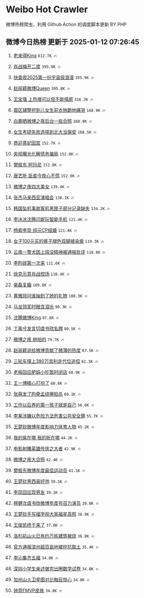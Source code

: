 # Weibo Hot Crawler 



微博热榜爬虫，利用 Github Action 的调度脚本更新 BY PHP 


## 微博今日热榜 更新于 2025-01-12 07:26:45 
1. [老来得King](https://s.weibo.com/weibo?q=%23%E8%80%81%E6%9D%A5%E5%BE%97King%23&t=31&band_rank=1&Refer=top) `812.7K 🔥` 

1. [肖战梅开二度](https://s.weibo.com/weibo?q=%23%E8%82%96%E6%88%98%E6%A2%85%E5%BC%80%E4%BA%8C%E5%BA%A6%23&t=31&band_rank=2&Refer=top) `395.9K 🔥` 

1. [快查收2025第一份宇宙级浪漫](https://s.weibo.com/weibo?q=%23%E5%BF%AB%E6%9F%A5%E6%94%B62025%E7%AC%AC%E4%B8%80%E4%BB%BD%E5%AE%87%E5%AE%99%E7%BA%A7%E6%B5%AA%E6%BC%AB%23&t=31&band_rank=3&Refer=top) `395.9K 🔥` 

1. [赵丽颖微博Queen](https://s.weibo.com/weibo?q=%23%E8%B5%B5%E4%B8%BD%E9%A2%96%E5%BE%AE%E5%8D%9AQueen%23&t=31&band_rank=4&Refer=top) `395.8K 🔥` 

1. [王宝强 上热搜可以但不能塌房](https://s.weibo.com/weibo?q=%E7%8E%8B%E5%AE%9D%E5%BC%BA%20%E4%B8%8A%E7%83%AD%E6%90%9C%E5%8F%AF%E4%BB%A5%E4%BD%86%E4%B8%8D%E8%83%BD%E5%A1%8C%E6%88%BF&t=31&band_rank=5&Refer=top) `316.3K 🔥` 

1. [震区辅警挖到儿女生前衣物跪地痛哭](https://s.weibo.com/weibo?q=%23%E9%9C%87%E5%8C%BA%E8%BE%85%E8%AD%A6%E6%8C%96%E5%88%B0%E5%84%BF%E5%A5%B3%E7%94%9F%E5%89%8D%E8%A1%A3%E7%89%A9%E8%B7%AA%E5%9C%B0%E7%97%9B%E5%93%AD%23&t=31&band_rank=6&Refer=top) `168.9K 🔥` 

1. [白鹿晒微博之夜后台一些合照](https://s.weibo.com/weibo?q=%23%E7%99%BD%E9%B9%BF%E6%99%92%E5%BE%AE%E5%8D%9A%E4%B9%8B%E5%A4%9C%E5%90%8E%E5%8F%B0%E4%B8%80%E4%BA%9B%E5%90%88%E7%85%A7%23&t=31&band_rank=7&Refer=top) `168.9K 🔥` 

1. [女生考研失败选择到北大当保安](https://s.weibo.com/weibo?q=%23%E5%A5%B3%E7%94%9F%E8%80%83%E7%A0%94%E5%A4%B1%E8%B4%A5%E9%80%89%E6%8B%A9%E5%88%B0%E5%8C%97%E5%A4%A7%E5%BD%93%E4%BF%9D%E5%AE%89%23&t=31&band_rank=8&Refer=top) `168.5K 🔥` 

1. [恭迎熹妃回宫](https://s.weibo.com/weibo?q=%E6%81%AD%E8%BF%8E%E7%86%B9%E5%A6%83%E5%9B%9E%E5%AE%AB&t=31&band_rank=9&Refer=top) `152.7K 🔥` 

1. [央视曝光化解债务骗局](https://s.weibo.com/weibo?q=%23%E5%A4%AE%E8%A7%86%E6%9B%9D%E5%85%89%E5%8C%96%E8%A7%A3%E5%80%BA%E5%8A%A1%E9%AA%97%E5%B1%80%23&t=31&band_rank=10&Refer=top) `152.0K 🔥` 

1. [樊振东 阿玛尼](https://s.weibo.com/weibo?q=%E6%A8%8A%E6%8C%AF%E4%B8%9C%20%E9%98%BF%E7%8E%9B%E5%B0%BC&t=31&band_rank=11&Refer=top) `152.0K 🔥` 

1. [唐艺昕 臣妾今夜心不慌](https://s.weibo.com/weibo?q=%E5%94%90%E8%89%BA%E6%98%95%20%E8%87%A3%E5%A6%BE%E4%BB%8A%E5%A4%9C%E5%BF%83%E4%B8%8D%E6%85%8C&t=31&band_rank=12&Refer=top) `152.0K 🔥` 

1. [微博之夜四大美女](https://s.weibo.com/weibo?q=%E5%BE%AE%E5%8D%9A%E4%B9%8B%E5%A4%9C%E5%9B%9B%E5%A4%A7%E7%BE%8E%E5%A5%B3&t=31&band_rank=13&Refer=top) `139.4K 🔥` 

1. [张杰马来西亚演唱会](https://s.weibo.com/weibo?q=%E5%BC%A0%E6%9D%B0%E9%A9%AC%E6%9D%A5%E8%A5%BF%E4%BA%9A%E6%BC%94%E5%94%B1%E4%BC%9A&t=31&band_rank=14&Refer=top) `138.1K 🔥` 

1. [韩国坠机事故客机黑匣子部分记录缺失](https://s.weibo.com/weibo?q=%23%E9%9F%A9%E5%9B%BD%E5%9D%A0%E6%9C%BA%E4%BA%8B%E6%95%85%E5%AE%A2%E6%9C%BA%E9%BB%91%E5%8C%A3%E5%AD%90%E9%83%A8%E5%88%86%E8%AE%B0%E5%BD%95%E7%BC%BA%E5%A4%B1%23&t=31&band_rank=15&Refer=top) `134.2K 🔥` 

1. [李冰冰沈腾闫妮玩智能手机](https://s.weibo.com/weibo?q=%23%E6%9D%8E%E5%86%B0%E5%86%B0%E6%B2%88%E8%85%BE%E9%97%AB%E5%A6%AE%E7%8E%A9%E6%99%BA%E8%83%BD%E6%89%8B%E6%9C%BA%23&t=31&band_rank=16&Refer=top) `121.4K 🔥` 

1. [杨紫李现 纯元CP结婚](https://s.weibo.com/weibo?q=%E6%9D%A8%E7%B4%AB%E6%9D%8E%E7%8E%B0%20%E7%BA%AF%E5%85%83CP%E7%BB%93%E5%A9%9A&t=31&band_rank=17&Refer=top) `121.4K 🔥` 

1. [女子100元买的裤子褪色双腿被染紫](https://s.weibo.com/weibo?q=%23%E5%A5%B3%E5%AD%90100%E5%85%83%E4%B9%B0%E7%9A%84%E8%A3%A4%E5%AD%90%E8%A4%AA%E8%89%B2%E5%8F%8C%E8%85%BF%E8%A2%AB%E6%9F%93%E7%B4%AB%23&t=31&band_rank=18&Refer=top) `119.3K 🔥` 

1. [云南一警犬因上班没精神被通报批评](https://s.weibo.com/weibo?q=%23%E4%BA%91%E5%8D%97%E4%B8%80%E8%AD%A6%E7%8A%AC%E5%9B%A0%E4%B8%8A%E7%8F%AD%E6%B2%A1%E7%B2%BE%E7%A5%9E%E8%A2%AB%E9%80%9A%E6%8A%A5%E6%89%B9%E8%AF%84%23&t=31&band_rank=19&Refer=top) `118.8K 🔥` 

1. [李昀锐第一次来](https://s.weibo.com/weibo?q=%23%E6%9D%8E%E6%98%80%E9%94%90%E7%AC%AC%E4%B8%80%E6%AC%A1%E6%9D%A5%23&t=31&band_rank=20&Refer=top) `111.6K 🔥` 

1. [徐克示意肖战控场](https://s.weibo.com/weibo?q=%E5%BE%90%E5%85%8B%E7%A4%BA%E6%84%8F%E8%82%96%E6%88%98%E6%8E%A7%E5%9C%BA&t=31&band_rank=21&Refer=top) `110.4K 🔥` 

1. [昊磊复婚](https://s.weibo.com/weibo?q=%E6%98%8A%E7%A3%8A%E5%A4%8D%E5%A9%9A&t=31&band_rank=22&Refer=top) `109.8K 🔥` 

1. [黄雅琼问谁抽到了她的礼物](https://s.weibo.com/weibo?q=%23%E9%BB%84%E9%9B%85%E7%90%BC%E9%97%AE%E8%B0%81%E6%8A%BD%E5%88%B0%E4%BA%86%E5%A5%B9%E7%9A%84%E7%A4%BC%E7%89%A9%23&t=31&band_rank=23&Refer=top) `108.3K 🔥` 

1. [马龙领奖时眼含泪光](https://s.weibo.com/weibo?q=%23%E9%A9%AC%E9%BE%99%E9%A2%86%E5%A5%96%E6%97%B6%E7%9C%BC%E5%90%AB%E6%B3%AA%E5%85%89%23&t=31&band_rank=24&Refer=top) `90.3K 🔥` 

1. [沈腾微博King](https://s.weibo.com/weibo?q=%23%E6%B2%88%E8%85%BE%E5%BE%AE%E5%8D%9AKing%23&t=31&band_rank=25&Refer=top) `87.8K 🔥` 

1. [丁禹兮发言切虞书欣名牌](https://s.weibo.com/weibo?q=%23%E4%B8%81%E7%A6%B9%E5%85%AE%E5%8F%91%E8%A8%80%E5%88%87%E8%99%9E%E4%B9%A6%E6%AC%A3%E5%90%8D%E7%89%8C%23&t=31&band_rank=26&Refer=top) `80.5K 🔥` 

1. [微博之夜 她拍的](https://s.weibo.com/weibo?q=%E5%BE%AE%E5%8D%9A%E4%B9%8B%E5%A4%9C%20%E5%A5%B9%E6%8B%8D%E7%9A%84&t=31&band_rank=27&Refer=top) `79.7K 🔥` 

1. [赵丽颖说给微博贡献了微薄的热度](https://s.weibo.com/weibo?q=%23%E8%B5%B5%E4%B8%BD%E9%A2%96%E8%AF%B4%E7%BB%99%E5%BE%AE%E5%8D%9A%E8%B4%A1%E7%8C%AE%E4%BA%86%E5%BE%AE%E8%96%84%E7%9A%84%E7%83%AD%E5%BA%A6%23&t=31&band_rank=28&Refer=top) `67.5K 🔥` 

1. [三轮车撞上380万宾利走代位追偿](https://s.weibo.com/weibo?q=%23%E4%B8%89%E8%BD%AE%E8%BD%A6%E6%92%9E%E4%B8%8A380%E4%B8%87%E5%AE%BE%E5%88%A9%E8%B5%B0%E4%BB%A3%E4%BD%8D%E8%BF%BD%E5%81%BF%23&t=31&band_rank=29&Refer=top) `61.3K 🔥` 

1. [老板回应肥娟小吃暂时闭店](https://s.weibo.com/weibo?q=%23%E8%80%81%E6%9D%BF%E5%9B%9E%E5%BA%94%E8%82%A5%E5%A8%9F%E5%B0%8F%E5%90%83%E6%9A%82%E6%97%B6%E9%97%AD%E5%BA%97%23&t=31&band_rank=30&Refer=top) `60.9K 🔥` 

1. [王一博精心打扮了](https://s.weibo.com/weibo?q=%E7%8E%8B%E4%B8%80%E5%8D%9A%E7%B2%BE%E5%BF%83%E6%89%93%E6%89%AE%E4%BA%86&t=31&band_rank=31&Refer=top) `60.6K 🔥` 

1. [张萌发了昀牵孟绕捧脸杀](https://s.weibo.com/weibo?q=%23%E5%BC%A0%E8%90%8C%E5%8F%91%E4%BA%86%E6%98%80%E7%89%B5%E5%AD%9F%E7%BB%95%E6%8D%A7%E8%84%B8%E6%9D%80%23&t=31&band_rank=32&Refer=top) `60.1K 🔥` 

1. [工作以后养的第一孩子就是自己](https://s.weibo.com/weibo?q=%23%E5%B7%A5%E4%BD%9C%E4%BB%A5%E5%90%8E%E5%85%BB%E7%9A%84%E7%AC%AC%E4%B8%80%E5%AD%A9%E5%AD%90%E5%B0%B1%E6%98%AF%E8%87%AA%E5%B7%B1%23&t=31&band_rank=33&Refer=top) `56.6K 🔥` 

1. [李某涉嫌以危险方法危害公共安全罪](https://s.weibo.com/weibo?q=%23%E6%9D%8E%E6%9F%90%E6%B6%89%E5%AB%8C%E4%BB%A5%E5%8D%B1%E9%99%A9%E6%96%B9%E6%B3%95%E5%8D%B1%E5%AE%B3%E5%85%AC%E5%85%B1%E5%AE%89%E5%85%A8%E7%BD%AA%23&t=31&band_rank=34&Refer=top) `55.7K 🔥` 

1. [王楚钦微博年度影响力体育人物](https://s.weibo.com/weibo?q=%23%E7%8E%8B%E6%A5%9A%E9%92%A6%E5%BE%AE%E5%8D%9A%E5%B9%B4%E5%BA%A6%E5%BD%B1%E5%93%8D%E5%8A%9B%E4%BD%93%E8%82%B2%E4%BA%BA%E7%89%A9%23&t=31&band_rank=35&Refer=top) `45.2K 🔥` 

1. [我的紫在哪 我的昕在哪](https://s.weibo.com/weibo?q=%E6%88%91%E7%9A%84%E7%B4%AB%E5%9C%A8%E5%93%AA%20%E6%88%91%E7%9A%84%E6%98%95%E5%9C%A8%E5%93%AA&t=31&band_rank=36&Refer=top) `44.2K 🔥` 

1. [电影射雕英雄传侠之大者](https://s.weibo.com/weibo?q=%23%E7%94%B5%E5%BD%B1%E5%B0%84%E9%9B%95%E8%8B%B1%E9%9B%84%E4%BC%A0%E4%BE%A0%E4%B9%8B%E5%A4%A7%E8%80%85%23&t=31&band_rank=37&Refer=top) `42.9K 🔥` 

1. [微博之夜大合照](https://s.weibo.com/weibo?q=%E5%BE%AE%E5%8D%9A%E4%B9%8B%E5%A4%9C%E5%A4%A7%E5%90%88%E7%85%A7&t=31&band_rank=38&Refer=top) `42.4K 🔥` 

1. [樊振东微博年度最佳运动员](https://s.weibo.com/weibo?q=%23%E6%A8%8A%E6%8C%AF%E4%B8%9C%E5%BE%AE%E5%8D%9A%E5%B9%B4%E5%BA%A6%E6%9C%80%E4%BD%B3%E8%BF%90%E5%8A%A8%E5%91%98%23&t=31&band_rank=39&Refer=top) `41.1K 🔥` 

1. [王楚钦黑西装好帅](https://s.weibo.com/weibo?q=%E7%8E%8B%E6%A5%9A%E9%92%A6%E9%BB%91%E8%A5%BF%E8%A3%85%E5%A5%BD%E5%B8%85&t=31&band_rank=40&Refer=top) `39.1K 🔥` 

1. [李现回应现男友](https://s.weibo.com/weibo?q=%23%E6%9D%8E%E7%8E%B0%E5%9B%9E%E5%BA%94%E7%8E%B0%E7%94%B7%E5%8F%8B%23&t=31&band_rank=41&Refer=top) `39.1K 🔥` 

1. [檀健次虞书欣微博年度号召力演员](https://s.weibo.com/weibo?q=%23%E6%AA%80%E5%81%A5%E6%AC%A1%E8%99%9E%E4%B9%A6%E6%AC%A3%E5%BE%AE%E5%8D%9A%E5%B9%B4%E5%BA%A6%E5%8F%B7%E5%8F%AC%E5%8A%9B%E6%BC%94%E5%91%98%23&t=31&band_rank=42&Refer=top) `39.0K 🔥` 

1. [王楚钦手写福字祝大家福星高照](https://s.weibo.com/weibo?q=%23%E7%8E%8B%E6%A5%9A%E9%92%A6%E6%89%8B%E5%86%99%E7%A6%8F%E5%AD%97%E7%A5%9D%E5%A4%A7%E5%AE%B6%E7%A6%8F%E6%98%9F%E9%AB%98%E7%85%A7%23&t=31&band_rank=43&Refer=top) `38.9K 🔥` 

1. [王俊凯终于来了](https://s.weibo.com/weibo?q=%E7%8E%8B%E4%BF%8A%E5%87%AF%E7%BB%88%E4%BA%8E%E6%9D%A5%E4%BA%86&t=31&band_rank=44&Refer=top) `37.0K 🔥` 

1. [洛杉矶山火已有约万栋建筑被烧](https://s.weibo.com/weibo?q=%23%E6%B4%9B%E6%9D%89%E7%9F%B6%E5%B1%B1%E7%81%AB%E5%B7%B2%E6%9C%89%E7%BA%A6%E4%B8%87%E6%A0%8B%E5%BB%BA%E7%AD%91%E8%A2%AB%E7%83%A7%23&t=31&band_rank=45&Refer=top) `36.8K 🔥` 

1. [官方通报滨州超百亩地被挖坑取土](https://s.weibo.com/weibo?q=%23%E5%AE%98%E6%96%B9%E9%80%9A%E6%8A%A5%E6%BB%A8%E5%B7%9E%E8%B6%85%E7%99%BE%E4%BA%A9%E5%9C%B0%E8%A2%AB%E6%8C%96%E5%9D%91%E5%8F%96%E5%9C%9F%23&t=31&band_rank=46&Refer=top) `35.4K 🔥` 

1. [李沁集齐五福](https://s.weibo.com/weibo?q=%23%E6%9D%8E%E6%B2%81%E9%9B%86%E9%BD%90%E4%BA%94%E7%A6%8F%23&t=31&band_rank=47&Refer=top) `34.8K 🔥` 

1. [深圳小学生亲述做完出圈数学试卷](https://s.weibo.com/weibo?q=%23%E6%B7%B1%E5%9C%B3%E5%B0%8F%E5%AD%A6%E7%94%9F%E4%BA%B2%E8%BF%B0%E5%81%9A%E5%AE%8C%E5%87%BA%E5%9C%88%E6%95%B0%E5%AD%A6%E8%AF%95%E5%8D%B7%23&t=31&band_rank=48&Refer=top) `34.8K 🔥` 

1. [加州山火卫星图对比触目惊心](https://s.weibo.com/weibo?q=%23%E5%8A%A0%E5%B7%9E%E5%B1%B1%E7%81%AB%E5%8D%AB%E6%98%9F%E5%9B%BE%E5%AF%B9%E6%AF%94%E8%A7%A6%E7%9B%AE%E6%83%8A%E5%BF%83%23&t=31&band_rank=49&Refer=top) `34.8K 🔥` 

1. [钟意FMVP皮肤](https://s.weibo.com/weibo?q=%E9%92%9F%E6%84%8FFMVP%E7%9A%AE%E8%82%A4&t=31&band_rank=50&Refer=top) `34.8K 🔥` 

